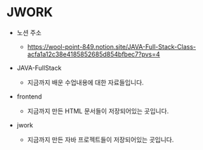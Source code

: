 # JWORK

- 노션 주소
	- https://wool-point-849.notion.site/JAVA-Full-Stack-Class-acfa1a12c38e4185852685d854bfbec7?pvs=4

- JAVA-FullStack
	- 지금까지 배운 수업내용에 대한 자료들입니다.
- frontend
	- 지금까지 만든 HTML 문서들이 저장되어있는 곳입니다.
- jwork
	- 지금까지 만든 자바 프로젝트들이 저장되어있는 곳입니다.